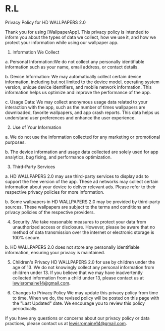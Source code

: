 # R.L
Privacy Policy for  HD WALLPAPERS 2.0

Thank you for using [WallpaperApp]. This privacy policy is intended to inform you about the types of data we collect, how we use it, and how we protect your information while using our wallpaper app.

1. Information We Collect

a. Personal Information:We do not collect any personally identifiable information such as your name, email address, or contact details.

b.  Device Information: We may automatically collect certain device information, including but not limited to the device model, operating system version, unique device identifiers, and mobile network information. This information helps us optimize and improve the performance of the app.

c. Usage Data:  We may collect anonymous usage data related to your interaction with the app, such as the number of times wallpapers are downloaded, favorite wallpapers, and app crash reports. This data helps us understand user preferences and enhance the user experience.

2. Use of Your Information

a. We do not use the information collected for any marketing or promotional purposes.

b. The device information and usage data collected are solely used for app analytics, bug fixing, and performance optimization.

3. Third-Party Services

a. HD WALLPAPERS 2.0  may use third-party services to display ads to support the free version of the app. These ad networks may collect certain information about your device to deliver relevant ads. Please refer to their respective privacy policies for more information.

b. Some wallpapers in HD WALLPAPERS 2.0 may be provided by third-party sources. These wallpapers are subject to the terms and conditions and privacy policies of the respective providers.

4. Security
.We take reasonable measures to protect your data from unauthorized access or disclosure. However, please be aware that no method of data transmission over the internet or electronic storage is 100% secure.

b. HD WALLPAPERS 2.0 does not store any personally identifiable information, ensuring your privacy is maintained.

5. Children's Privacy
HD WALLPAPERS 2.0 for use by children under the age of 13. We do not knowingly collect any personal information from children under 13. If you believe that we may have inadvertently collected information from a child under 13, please contact us at lewisromaine14@gmail.com.

6. Changes to Privacy Policy
We may update this privacy policy from time to time. When we do, the revised policy will be posted on this page with the "Last Updated" date. We encourage you to review this policy periodically.

If you have any questions or concerns about our privacy policy or data practices, please contact us at lewisromaine14@gmail.com.
